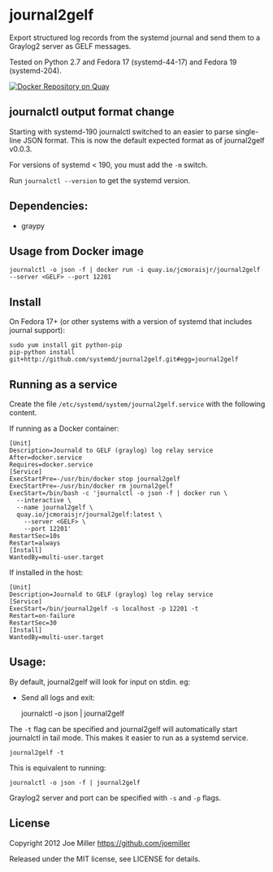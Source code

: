 journal2gelf
============

Export structured log records from the systemd journal and send them to a
Graylog2 server as GELF messages.

Tested on Python 2.7 and Fedora 17 (systemd-44-17) and Fedora 19 (systemd-204).

[![Docker Repository on Quay](https://quay.io/repository/jcmoraisjr/journal2gelf/status "Docker Repository on Quay")](https://quay.io/repository/jcmoraisjr/journal2gelf)

journalctl output format change
-------------------------------

Starting with systemd-190 journalctl switched to an easier to parse single-line
JSON format. This is now the default expected format as of journal2gelf v0.0.3.

For versions of systemd < 190, you must add the `-m` switch.

Run `journalctl --version` to get the systemd version.

Dependencies:
-------------

- graypy

Usage from Docker image
-----------------------

    journalctl -o json -f | docker run -i quay.io/jcmoraisjr/journal2gelf --server <GELF> --port 12201

Install
-------

On Fedora 17+ (or other systems with a version of systemd that includes journal
support):

```
sudo yum install git python-pip
pip-python install git+http://github.com/systemd/journal2gelf.git#egg=journal2gelf
```

Running as a service
--------------------

Create the file `/etc/systemd/system/journal2gelf.service` with the following content.

If running as a Docker container:

    [Unit]
    Description=Journald to GELF (graylog) log relay service
    After=docker.service
    Requires=docker.service
    [Service]
    ExecStartPre=-/usr/bin/docker stop journal2gelf
    ExecStartPre=-/usr/bin/docker rm journal2gelf
    ExecStart=/bin/bash -c 'journalctl -o json -f | docker run \
      --interactive \
      --name journal2gelf \
      quay.io/jcmoraisjr/journal2gelf:latest \
        --server <GELF> \
        --port 12201'
    RestartSec=10s
    Restart=always
    [Install]
    WantedBy=multi-user.target

If installed in the host:

    [Unit]
    Description=Journald to GELF (graylog) log relay service
    [Service]
    ExecStart=/bin/journal2gelf -s localhost -p 12201 -t
    Restart=on-failure
    RestartSec=30
    [Install]
    WantedBy=multi-user.target

Usage:
------

By default, journal2gelf will look for input on stdin. eg:

- Send all logs and exit:

    journalctl -o json | journal2gelf

The `-t` flag can be specified and journal2gelf will automatically
start journalctl in tail mode. This makes it easier to run as a systemd service.

    journal2gelf -t

This is equivalent to running:

    journalctl -o json -f | journal2gelf

Graylog2 server and port can be specified with `-s` and `-p` flags.


License
-------
Copyright 2012 Joe Miller <https://github.com/joemiller>

Released under the MIT license, see LICENSE for details.
